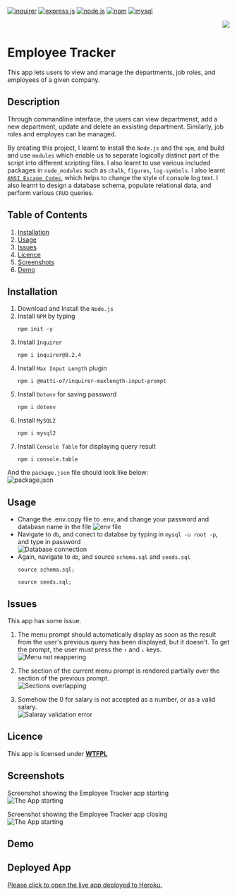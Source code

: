 
[![inquirer](https://img.shields.io/badge/inquirer-blue?style=for-the-badge&logo=npm&logoColor=white&labelColor=red)](https://www.npmjs.com/package/inquirer) [![express js](https://img.shields.io/badge/express.js-blue?style=for-the-badge&logo=express&logoColor=white&labelColor=red)](https://expressjs.com/) [![node.js](https://img.shields.io/badge/Node.js-blue?style=for-the-badge&logo=Node.js&logoColor=white&labelColor=red)](https://nodejs.org/en) [![npm](https://img.shields.io/badge/npm-blue?style=for-the-badge&logo=npm&logoColor=white&labelColor=red)](https://www.npmjs.com/) [![mysql](https://img.shields.io/badge/mysql-blue?style=for-the-badge&logo=mysql&logoColor=white&labelColor=red)](https://www.mysql.com/)


<div align="right"> 
<a href= "http://www.wtfpl.net/about/"><img src = "https://img.shields.io/badge/License-WTFPL-brightgreen.svg"></a>
</div>

# Employee Tracker    

This app lets users to view and manage the departments, job roles, and employees of a given company.

##  Description

Through commandline interface, the users can view departmenst, add a new department, update and delete an exsisting department. Similarly, job roles and employes can be managed. 

By creating this project, I learnt to install the `Node.js` and the `npm`, and build and use `modules` which enable us to separate logically distinct part of the script into different scripting files. I also learnt to use various included packages in `node_modules` such as `chalk`, `figures`, `log-symbols`. I also learnt [`ANSI Escape Codes`](https://gist.github.com/fnky/458719343aabd01cfb17a3a4f7296797), which helps to change the style of console log text.  I also learnt to design a database schema, populate relational data, and perform various `CRUD` queries.



## Table of Contents

1. [Installation](#installation)
1. [Usage](#usage)
1. [Issues](#issues)
1. [Licence](#licence)
1. [Screenshots](#screenshots)
1. [Demo](#demo)


## Installation 

1. Download and Install the `Node.js` 
1. Install `NPM` by typing
    ```       
    npm init -y
    ```
1. Install `Inquirer`
    ```
    npm i inquirer@8.2.4
    ```
1. Install `Max Input Length` plugin
    ```
    npm i @matti-o7/inquirer-maxlength-input-prompt
    ```
1. Install `Dotenv` for saving password 
    ```
    npm i dotenv
    ```
1. Install `MySQL2` 
    ```
    npm i mysql2
    ```
1. Install `Console Table` for displaying query result
    ```
    npm i console.table
    ```
And the `package.json` file should look like below:              
![package.json](./assets/screenshots/package.png)

## Usage
- Change the .env.copy file to .env, and change your password and database name in the file
![env file](./assets/screenshots/env.png)     
- Navigate to `db`, and conect to databse by typing in `mysql -u root -p`, and type in password   
![Database connection](./assets/screenshots/connection.png)
- Again, navigate to `db`, and source `schema.sql` and `seeds.sql`
    ```
    source schema.sql;
    ```
    ```
    source seeds.sql;
    ```
   
## Issues
This app has some issue.          

1. The menu prompt should automatically display as soon as the result from the user's previous query has been displayed, but it doesn't. To get the prompt, the user must press the `↑` and `↓` keys.             
![Menu not reappering](./assets/screenshots/menu%20not%20appering.png)             

1. The section of the current menu prompt is rendered partially over the section of the previous prompt.                 
![Sections overlapping](./assets/screenshots/sections%20overlapping.png)        

1. Somehow the 0 for salary is not accepted as a number, or as a valid salary.              
![Salaray validation error](./assets/screenshots/validation%20error.png)      

## Licence

This app is licensed under [**WTFPL**](http://www.wtfpl.net/about/)

## Screenshots

Screenshot showing the Employee Tracker app starting         
![The App starting](./assets/screenshots/app%20starting.png)

Screenshot showing the Employee Tracker app closing        
![The App starting](./assets/screenshots/app%20closing.png)

## Demo

                      

## Deployed App    

[Please click to open the live app deployed to Heroku.]()


